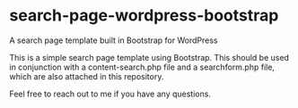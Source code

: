 # search-page-wordpress-bootstrap
A search page template built in Bootstrap for WordPress 



This is a simple search page template using Bootstrap. This should be used in conjunction with a content-search.php file and a searchform.php file, which are also attached in this repository. 

Feel free to reach out to me if you have any questions. 
